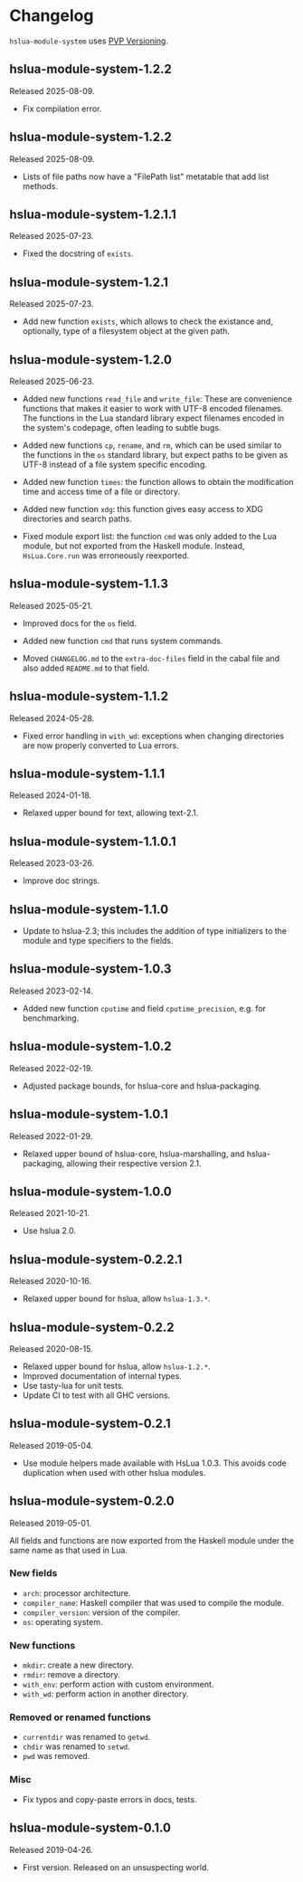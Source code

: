 # Changelog

`hslua-module-system` uses [PVP Versioning][].

## hslua-module-system-1.2.2

Released 2025-08-09.

-   Fix compilation error.

## hslua-module-system-1.2.2

Released 2025-08-09.

-   Lists of file paths now have a "FilePath list" metatable that
    add list methods.

## hslua-module-system-1.2.1.1

Released 2025-07-23.

-   Fixed the docstring of `exists`.

## hslua-module-system-1.2.1

Released 2025-07-23.

-   Add new function `exists`, which allows to check the existance
    and, optionally, type of a filesystem object at the given
    path.

## hslua-module-system-1.2.0

Released 2025-06-23.

-   Added new functions `read_file` and `write_file`: These are
    convenience functions that makes it easier to work with UTF-8
    encoded filenames. The functions in the Lua standard library
    expect filenames encoded in the system's codepage, often
    leading to subtle bugs.

-   Added new functions `cp`, `rename`, and `rm`, which can be
    used similar to the functions in the `os` standard library,
    but expect paths to be given as UTF-8 instead of a file system
    specific encoding.

-   Added new function `times`: the function allows to obtain the
    modification time and access time of a file or directory.

-   Added new function `xdg`: this function gives easy access to
    XDG directories and search paths.

-   Fixed module export list: the function `cmd` was only added to
    the Lua module, but not exported from the Haskell module.
    Instead, `HsLua.Core.run` was erroneously reexported.

## hslua-module-system-1.1.3

Released 2025-05-21.

-   Improved docs for the `os` field.

-   Added new function `cmd` that runs system commands.

-   Moved `CHANGELOG.md` to the `extra-doc-files` field in the
    cabal file and also added `README.md` to that field.

## hslua-module-system-1.1.2

Released 2024-05-28.

-   Fixed error handling in `with_wd`: exceptions when changing
    directories are now properly converted to Lua errors.

## hslua-module-system-1.1.1

Released 2024-01-18.

-   Relaxed upper bound for text, allowing text-2.1.

## hslua-module-system-1.1.0.1

Released 2023-03-26.

-   Improve doc strings.

## hslua-module-system-1.1.0

-   Update to hslua-2.3; this includes the addition of type
    initializers to the module and type specifiers to the fields.

## hslua-module-system-1.0.3

Released 2023-02-14.

-   Added new function `cputime` and field `cputime_precision`,
    e.g. for benchmarking.

## hslua-module-system-1.0.2

Released 2022-02-19.

-   Adjusted package bounds, for hslua-core and hslua-packaging.

## hslua-module-system-1.0.1

Released 2022-01-29.

-   Relaxed upper bound of hslua-core, hslua-marshalling, and
    hslua-packaging, allowing their respective version 2.1.

## hslua-module-system-1.0.0

Released 2021-10-21.

-   Use hslua 2.0.

## hslua-module-system-0.2.2.1

Released 2020-10-16.

-   Relaxed upper bound for hslua, allow `hslua-1.3.*`.

## hslua-module-system-0.2.2

Released 2020-08-15.

-   Relaxed upper bound for hslua, allow `hslua-1.2.*`.
-   Improved documentation of internal types.
-   Use tasty-lua for unit tests.
-   Update CI to test with all GHC versions.

## hslua-module-system-0.2.1

Released 2019-05-04.

-   Use module helpers made available with HsLua 1.0.3. This
    avoids code duplication when used with other hslua modules.

## hslua-module-system-0.2.0

Released 2019-05-01.

All fields and functions are now exported from the Haskell module
under the same name as that used in Lua.

### New fields

-   `arch`: processor architecture.
-   `compiler_name`: Haskell compiler that was used to compile the
    module.
-   `compiler_version`: version of the compiler.
-   `os`: operating system.

### New functions

-   `mkdir`: create a new directory.
-   `rmdir`: remove a directory.
-   `with_env`: perform action with custom environment.
-   `with_wd`: perform action in another directory.

### Removed or renamed functions

-   `currentdir` was renamed to `getwd`.
-   `chdir` was renamed to `setwd`.
-   `pwd` was removed.

### Misc

-   Fix typos and copy-paste errors in docs, tests.

## hslua-module-system-0.1.0

Released 2019-04-26.

-   First version. Released on an unsuspecting world.

  [PVP Versioning]: https://pvp.haskell.org
